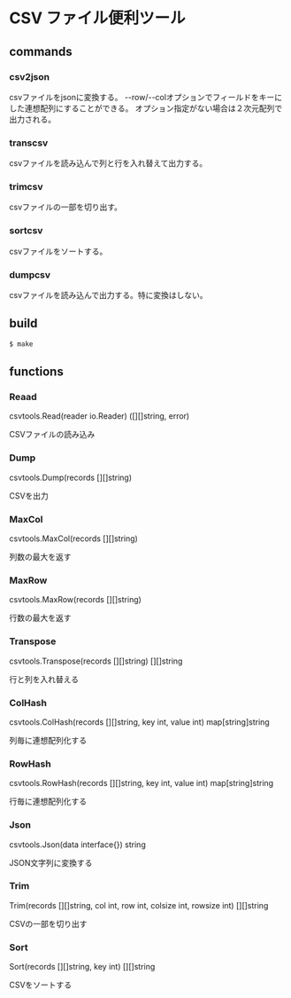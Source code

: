 # CSV ファイル便利ツール

## commands

### csv2json

csvファイルをjsonに変換する。
--row/--colオプションでフィールドをキーにした連想配列にすることができる。
オプション指定がない場合は２次元配列で出力される。

### transcsv

csvファイルを読み込んで列と行を入れ替えて出力する。

### trimcsv

csvファイルの一部を切り出す。

### sortcsv

csvファイルをソートする。

### dumpcsv

csvファイルを読み込んで出力する。特に変換はしない。

## build

```bash
$ make
```

## functions

### Reaad
csvtools.Read(reader io.Reader) ([][]string, error)

CSVファイルの読み込み
### Dump
csvtools.Dump(records [][]string)

CSVを出力
### MaxCol
csvtools.MaxCol(records [][]string)

列数の最大を返す
### MaxRow
csvtools.MaxRow(records [][]string)

行数の最大を返す
### Transpose
csvtools.Transpose(records [][]string) [][]string

行と列を入れ替える
### ColHash
csvtools.ColHash(records [][]string, key int, value int) map[string]string

列毎に連想配列化する

### RowHash
csvtools.RowHash(records [][]string, key int, value int) map[string]string

行毎に連想配列化する
### Json
csvtools.Json(data interface{}) string

JSON文字列に変換する

### Trim
Trim(records [][]string, col int, row int, colsize int, rowsize int) [][]string

CSVの一部を切り出す

### Sort
Sort(records [][]string, key int) [][]string

CSVをソートする